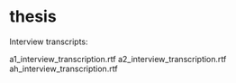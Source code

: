 # thesis
Interview transcripts:

a1_interview_transcription.rtf
a2_interview_transcription.rtf
ah_interview_transcription.rtf
